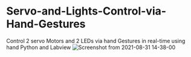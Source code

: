 # Servo-and-Lights-Control-via-Hand-Gestures

Control 2 servo Motors and 2 LEDs via hand Gestures in real-time using hand Python and Labview
![Screenshot from 2021-08-31 14-38-00](https://user-images.githubusercontent.com/37310507/131496081-d741fac2-edc6-42c0-a6c5-3f23716095cd.png)
